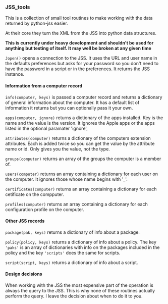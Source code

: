 ### JSS_tools

This is a collection of small tool routines to make working with the data returned by python-jss easier.

At their core they turn the XML from the JSS into python data structures.

**This is currently under heavy development and shouldn't be used for anything but testing of itself. It may well be broken at any given time**

`Jopen()` opens a connection to the JSS. It uses the URL and user name in the
defaults preferences but asks for your password so you don't need to have the password in a script or in the preferences. It returns the JSS instance.

#### Information from a computer record

`info(computer, keys)` is passed a computer record and returns a dictionary of general information about the computer. It has a default list of information it returns but you can optionally pass it your own.

`apps(computer, ignore)` returns a dictionary of
the apps installed. Key is the name and the value is the version. It ignores the Apple apps or the apps listed in the optional paramater 'ignore',

`attributes(computer)` returns a dictionary of the computers extension attributes. Each is added twice so you can get the value by the attribute name or id. Only gives you the value, not the type.

`groups(computer)` returns an array of the groups the computer is a member of.

`users(computer)` returns an array containing a dictionary for each user on the computer. It ignores those whose name begins with '_'.

`certificates(computer)` returns an array containing a dictionary for each cetificate on the compputer.

`profiles(computer)` returns an array containing a dictionary for each configuration profile on the computer.

#### Other JSS records

`package(pak, keys)` returns a dictionary of info about a package.

`policy(policy, keys)` returns a dictionary of info about a policy. The key `'paks'` is an array of dictionaries with info on the packages included in the policy and the key `'scripts'` does the same for scripts.

`script(script, keys)` returns a dictionary of info about a script.

#### Design decisions

When working with the JSS the most expensive part of the operation is always the query to the JSS. This is why none of these routines actually perform the query. I leave the decision about when to do it to you.








